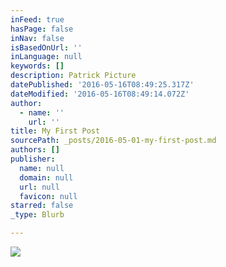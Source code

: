 ```yaml
---
inFeed: true
hasPage: false
inNav: false
isBasedOnUrl: ''
inLanguage: null
keywords: []
description: Patrick Picture
datePublished: '2016-05-16T08:49:25.317Z'
dateModified: '2016-05-16T08:49:14.072Z'
author:
  - name: ''
    url: ''
title: My First Post
sourcePath: _posts/2016-05-01-my-first-post.md
authors: []
publisher:
  name: null
  domain: null
  url: null
  favicon: null
starred: false
_type: Blurb

---
```

![](https://the-grid-user-content.s3-us-west-2.amazonaws.com/fc6f8b14-26e3-4bcd-a4c5-1aa32fb257b5.jpg)